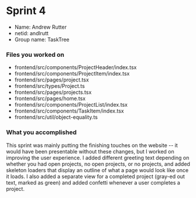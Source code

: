 # Sprint 4

* Name: Andrew Rutter
* netid: andlrutt
* Group name: TaskTree

### Files you worked on
* frontend/src/components/ProjectHeader/index.tsx
* frontend/src/components/ProjectItem/index.tsx
* frontend/src/pages/project.tsx
* frontend/src/types/Project.ts
* frontend/src/pages/projects.tsx
* frontend/src/pages/home.tsx
* frontend/src/components/ProjectList/index.tsx
* frontend/src/components/TaskItem/index.tsx
* frontend/src/util/object-equality.ts

### What you accomplished
This sprint was mainly putting the finishing touches on the website -- it would have been presentable without these changes, but I worked on improving the user experience.
I added different greeting text depending on whether you had open projects, no open projects, or no projects, and added skeleton loaders that display an outline of what a
page would look like once it loads. I also added a separate view for a completed project (gray-ed out text, marked as green) and added confetti whenever a user
completes a project.
